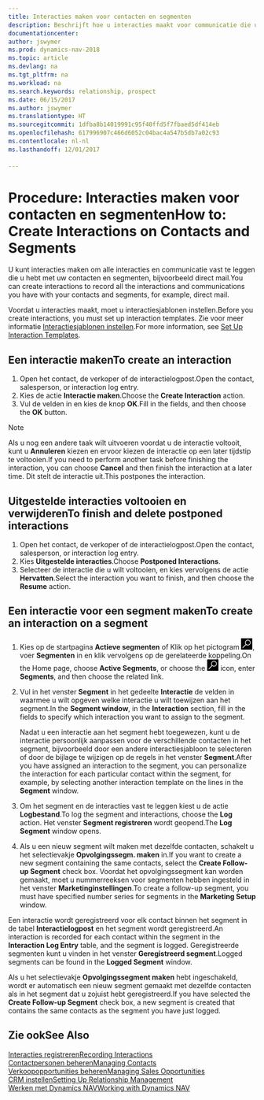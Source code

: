 ```yaml
---
title: Interacties maken voor contacten en segmenten
description: Beschrijft hoe u interacties maakt voor communicatie die u hebt met uw contacten en segmenten in Dynamics NAV, bijvoorbeeld direct mail.
documentationcenter: 
author: jswymer
ms.prod: dynamics-nav-2018
ms.topic: article
ms.devlang: na
ms.tgt_pltfrm: na
ms.workload: na
ms.search.keywords: relationship, prospect
ms.date: 06/15/2017
ms.author: jswymer
ms.translationtype: HT
ms.sourcegitcommit: 1dfba8b14019991c95f40ffd5f7fbaed5df414eb
ms.openlocfilehash: 617996907c466d6052c04bac4a547b5db7a02c93
ms.contentlocale: nl-nl
ms.lasthandoff: 12/01/2017

---
```

# <a name="how-to-create-interactions-on-contacts-and-segments"></a><span data-ttu-id="f3011-103">Procedure: Interacties maken voor contacten en segmenten</span><span class="sxs-lookup"><span data-stu-id="f3011-103">How to: Create Interactions on Contacts and Segments</span></span>
<span data-ttu-id="f3011-104">U kunt interacties maken om alle interacties en communicatie vast te leggen die u hebt met uw contacten en segmenten, bijvoorbeeld direct mail.</span><span class="sxs-lookup"><span data-stu-id="f3011-104">You can create interactions to record all the interactions and communications you have with your contacts and segments, for example, direct mail.</span></span>

<span data-ttu-id="f3011-105">Voordat u interacties maakt, moet u interactiesjablonen instellen.</span><span class="sxs-lookup"><span data-stu-id="f3011-105">Before you create interactions, you must set up interaction templates.</span></span> <span data-ttu-id="f3011-106">Zie voor meer informatie [Interactiesjablonen instellen](marketing-interactions.md).</span><span class="sxs-lookup"><span data-stu-id="f3011-106">For more information, see  [Set Up Interaction Templates](marketing-interactions.md).</span></span>

## <a name="to-create-an-interaction"></a><span data-ttu-id="f3011-107">Een interactie maken</span><span class="sxs-lookup"><span data-stu-id="f3011-107">To create an interaction</span></span>
1. <span data-ttu-id="f3011-108">Open het contact, de verkoper of de interactielogpost.</span><span class="sxs-lookup"><span data-stu-id="f3011-108">Open the contact, salesperson, or interaction log entry.</span></span>
2. <span data-ttu-id="f3011-109">Kies de actie **Interactie maken**.</span><span class="sxs-lookup"><span data-stu-id="f3011-109">Choose the **Create Interaction** action.</span></span>
3. <span data-ttu-id="f3011-110">Vul de velden in en kies de knop **OK**.</span><span class="sxs-lookup"><span data-stu-id="f3011-110">Fill in the fields, and then choose the **OK** button.</span></span>

> [!NOTE]  
>   <span data-ttu-id="f3011-111">Als u nog een andere taak wilt uitvoeren voordat u de interactie voltooit, kunt u **Annuleren** kiezen en ervoor kiezen de interactie op een later tijdstip te voltooien.</span><span class="sxs-lookup"><span data-stu-id="f3011-111">If you need to perform another task before finishing the interaction, you can choose **Cancel** and then finish the interaction at a later time.</span></span> <span data-ttu-id="f3011-112">Dit stelt de interactie uit.</span><span class="sxs-lookup"><span data-stu-id="f3011-112">This postpones the interaction.</span></span>

## <a name="to-finish-and-delete-postponed-interactions"></a><span data-ttu-id="f3011-113">Uitgestelde interacties voltooien en verwijderen</span><span class="sxs-lookup"><span data-stu-id="f3011-113">To finish and delete postponed interactions</span></span>
1. <span data-ttu-id="f3011-114">Open het contact, de verkoper of de interactielogpost.</span><span class="sxs-lookup"><span data-stu-id="f3011-114">Open the contact, salesperson, or interaction log entry.</span></span>
2. <span data-ttu-id="f3011-115">Kies **Uitgestelde interacties**.</span><span class="sxs-lookup"><span data-stu-id="f3011-115">Choose **Postponed Interactions**.</span></span>
3. <span data-ttu-id="f3011-116">Selecteer de interactie die u wilt voltooien, en kies vervolgens de actie **Hervatten**.</span><span class="sxs-lookup"><span data-stu-id="f3011-116">Select the interaction you want to finish, and then choose the **Resume** action.</span></span>

## <a name="to-create-an-interaction-on-a-segment"></a><span data-ttu-id="f3011-117">Een interactie voor een segment maken</span><span class="sxs-lookup"><span data-stu-id="f3011-117">To create an interaction on a segment</span></span>
1. <span data-ttu-id="f3011-118">Kies op de startpagina **Actieve segmenten** of Klik op het pictogram ![Zoeken naar pagina of rapport](media/ui-search/search_small.png "pictogram Zoeken naar pagina of rapport"), voer **Segmenten** in en klik vervolgens op de gerelateerde koppeling.</span><span class="sxs-lookup"><span data-stu-id="f3011-118">On the Home page, choose **Active Segments**, or choose the ![Search for Page or Report](media/ui-search/search_small.png "Search for Page or Report icon") icon, enter **Segments**, and then choose the related link.</span></span>
2. <span data-ttu-id="f3011-119">Vul in het venster **Segment** in het gedeelte **Interactie** de velden in waarmee u wilt opgeven welke interactie u wilt toewijzen aan het segment.</span><span class="sxs-lookup"><span data-stu-id="f3011-119">In the **Segment window**, in the **Interaction** section, fill in the fields to specify which interaction you want to assign to the segment.</span></span>

    <span data-ttu-id="f3011-120">Nadat u een interactie aan het segment hebt toegewezen, kunt u de interactie persoonlijk aanpassen voor de verschillende contacten in het segment, bijvoorbeeld door een andere interactiesjabloon te selecteren of door de bijlage te wijzigen op de regels in het venster **Segment**.</span><span class="sxs-lookup"><span data-stu-id="f3011-120">After you have assigned an interaction to the segment, you can personalize the interaction for each particular contact within the segment, for example, by selecting another interaction template on the lines in the **Segment** window.</span></span>  
3. <span data-ttu-id="f3011-121">Om het segment en de interacties vast te leggen kiest u de actie **Logbestand**.</span><span class="sxs-lookup"><span data-stu-id="f3011-121">To log the segment and interactions, choose the **Log** action.</span></span> <span data-ttu-id="f3011-122">Het venster **Segment registreren** wordt geopend.</span><span class="sxs-lookup"><span data-stu-id="f3011-122">The **Log Segment** window opens.</span></span>
4. <span data-ttu-id="f3011-123">Als u een nieuw segment wilt maken met dezelfde contacten, schakelt u het selectievakje **Opvolgingssegm. maken** in.</span><span class="sxs-lookup"><span data-stu-id="f3011-123">If you want to create a new segment containing the same contacts, select the **Create Follow-up Segment** check box.</span></span> <span data-ttu-id="f3011-124">Voordat het opvolgingssegment kan worden gemaakt, moet u nummerreeksen voor segmenten hebben ingesteld in het venster **Marketinginstellingen**.</span><span class="sxs-lookup"><span data-stu-id="f3011-124">To create a follow-up segment, you must have specified number series for segments in the **Marketing Setup** window.</span></span>

<span data-ttu-id="f3011-125">Een interactie wordt geregistreerd voor elk contact binnen het segment in de tabel **Interactielogpost** en het segment wordt geregistreerd.</span><span class="sxs-lookup"><span data-stu-id="f3011-125">An interaction is recorded for each contact within the segment in the **Interaction Log Entry** table, and the segment is logged.</span></span> <span data-ttu-id="f3011-126">Geregistreerde segmenten kunt u vinden in het venster **Geregistreerd segment**.</span><span class="sxs-lookup"><span data-stu-id="f3011-126">Logged segments can be found in the **Logged Segment** window.</span></span>

<span data-ttu-id="f3011-127">Als u het selectievakje **Opvolgingssegment maken** hebt ingeschakeld, wordt er automatisch een nieuw segment gemaakt met dezelfde contacten als in het segment dat u zojuist hebt geregistreerd.</span><span class="sxs-lookup"><span data-stu-id="f3011-127">If you have selected the **Create Follow-up Segment** check box, a new segment is created that contains the same contacts as the segment you have just logged.</span></span>

## <a name="see-also"></a><span data-ttu-id="f3011-128">Zie ook</span><span class="sxs-lookup"><span data-stu-id="f3011-128">See Also</span></span>
[<span data-ttu-id="f3011-129">Interacties registreren</span><span class="sxs-lookup"><span data-stu-id="f3011-129">Recording Interactions</span></span>](marketing-interactions.md)  
[<span data-ttu-id="f3011-130">Contactpersonen beheren</span><span class="sxs-lookup"><span data-stu-id="f3011-130">Managing Contacts</span></span>](marketing-contacts.md)  
[<span data-ttu-id="f3011-131">Verkoopopportunities beheren</span><span class="sxs-lookup"><span data-stu-id="f3011-131">Managing Sales Opportunities</span></span>](marketing-manage-sales-opportunities.md)  
[<span data-ttu-id="f3011-132">CRM instellen</span><span class="sxs-lookup"><span data-stu-id="f3011-132">Setting Up Relationship Management</span></span>](marketing-setup-marketing.md)  
[<span data-ttu-id="f3011-133">Werken met Dynamics NAV</span><span class="sxs-lookup"><span data-stu-id="f3011-133">Working with Dynamics NAV</span></span>](ui-work-product.md)


